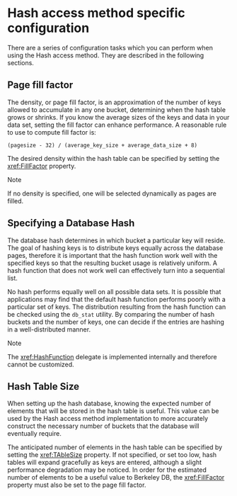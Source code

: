 # Hash access method specific configuration

There are a series of configuration tasks which you can perform when using the Hash access method. They are described in the following sections.

## Page fill factor

The density, or page fill factor, is an approximation of the number of keys allowed to accumulate in any one bucket, determining when the hash table grows or shrinks. If you know the average sizes of the keys and data in your data set, setting the fill factor can enhance performance. A reasonable rule to use to compute fill factor is:

```
(pagesize - 32) / (average_key_size + average_data_size + 8)
```

The desired density within the hash table can be specified by setting the <xref:FillFactor> property. 

> [!NOTE]
> If no density is specified, one will be selected dynamically as pages are filled.

## Specifying a Database Hash

The database hash determines in which bucket a particular key will reside. The goal of hashing keys is to distribute keys equally across the database pages, therefore it is important that the hash function work well with the specified keys so that the resulting bucket usage is relatively uniform. A hash function that does not work well can effectively turn into a sequential list.

No hash performs equally well on all possible data sets. It is possible that applications may find that the default hash function performs poorly with a particular set of keys. The distribution resulting from the hash function can be checked using the `db_stat` utility. By comparing the number of hash buckets and the number of keys, one can decide if the entries are hashing in a well-distributed manner.

> [!NOTE]
> The <xref:HashFunction> delegate is implemented internally and therefore cannot be customized.

## Hash Table Size

When setting up the hash database, knowing the expected number of elements that will be stored in the hash table is useful. This value can be used by the Hash access method implementation to more accurately construct the necessary number of buckets that the database will eventually require.

The anticipated number of elements in the hash table can be specified by setting the <xref:TAbleSize> property. If not specified, or set too low, hash tables will expand gracefully as keys are entered, although a slight performance degradation may be noticed. In order for the estimated number of elements to be a useful value to Berkeley DB, the <xref:FillFactor> property must also be set to the page fill factor.